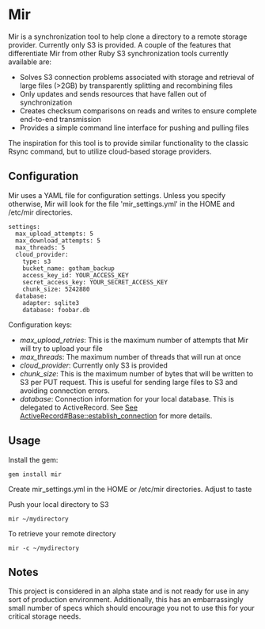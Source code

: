 # Mir

Mir is a synchronization tool to help clone a directory to a remote storage
provider. Currently only S3 is provided. A couple of the features that differentiate
Mir from other Ruby S3 synchronization tools currently available are:

* Solves S3 connection problems associated with storage and retrieval of large files (>2GB) by transparently splitting and recombining files
* Only updates and sends resources that have fallen out of synchronization
* Creates checksum comparisons on reads and writes to ensure complete end-to-end transmission
* Provides a simple command line interface for pushing and pulling files

The inspiration for this tool is to provide similar functionality to the classic Rsync command, but to utilize cloud-based storage providers.

## Configuration 

Mir uses a YAML file for configuration settings. Unless you specify otherwise, Mir will look for the file  'mir_settings.yml' in the HOME and /etc/mir directories.

    settings:
      max_upload_attempts: 5
      max_download_attempts: 5
      max_threads: 5
      cloud_provider:
        type: s3
        bucket_name: gotham_backup
        access_key_id: YOUR_ACCESS_KEY
        secret_access_key: YOUR_SECRET_ACCESS_KEY
        chunk_size: 5242880
      database:
        adapter: sqlite3
        database: foobar.db

Configuration keys:

* *max_upload_retries*: This is the maximum number of attempts that Mir will try to upload your file
* *max_threads*: The maximum number of threads that will run at once
* *cloud_provider*: Currently only S3 is provided
* *chunk_size*: This is the maximum number of bytes that will be written to S3 per PUT request. This is useful for sending large files to S3 and avoiding connection errors.
* *database*: Connection information for your local database. This is delegated to ActiveRecord. See [See ActiveRecord#Base::establish_connection](http://api.rubyonrails.org/classes/ActiveRecord/Base.html#method-c-establish_connection) for more details.

## Usage

Install the gem:

    gem install mir
  
Create mir_settings.yml in the HOME or /etc/mir directories. Adjust to taste

Push your local directory to S3
  
    mir ~/mydirectory
  
To retrieve your remote directory
  
    mir -c ~/mydirectory

## Notes

This project is considered in an alpha state and is not ready for use in any sort of production environment. Additionally, this has an embarrassingly small number of specs which should encourage you not to use this for your critical storage needs. 